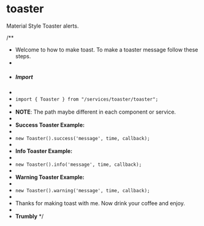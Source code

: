 # toaster
Material Style Toaster alerts. 

/**
 * Welcome to how to make toast. To make a toaster message follow these steps.
 *
 * ##### Import
 *
 *  `import { Toaster } from "/services/toaster/toaster";`
 *
 *  **NOTE**: The path maybe different in each component or service.
 *
 *  **Success Toaster Example:**
 *
 *  `new Toaster().success('message', time, callback);`
 *
 *  **Info Toaster Example:**
 *
 *  `new Toaster().info('message', time, callback);`
 *
 *  **Warning Toaster Example:**
 *
 *  `new Toaster().warning('message', time, callback);`
 *
 * Thanks for making toast with me. Now drink your coffee and enjoy.
 *
 *  **Trumbly**
 */
